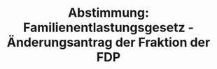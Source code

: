 ---
abstimmung:
  abstimmung: 6
  bundestagssitzung: 58
  legislaturperiode: 19
categories:
- Todo
data:
- title: Abstimmungsergebnis 20181018_6-data.pdf
  url: /res/2021-btw/abstimmungsergebnisse/20181018_6-data.pdf
- title: Abstimmungsergebnis 20181018_6_xls-data.xls
  url: /res/2021-btw/abstimmungsergebnisse/20181018_6_xls-data.xls
- title: Abstimmungsergebnis 20181018_6_xls-datacsv
  url: /res/2021-btw/abstimmungsergebnisse/csv/20181018_6_xls-datacsv
ergebnis:
  afd:
    enthaltung: 0
    gesamt: 92
    ja: 1
    nein: 78
    nichtabgegeben: 13
    ungueltig: 0
  bü90/gr:
    enthaltung: 0
    gesamt: 67
    ja: 58
    nein: 0
    nichtabgegeben: 9
    ungueltig: 0
  cdu/csu:
    enthaltung: 0
    gesamt: 246
    ja: 221
    nein: 0
    nichtabgegeben: 25
    ungueltig: 0
  die linke.:
    enthaltung: 0
    gesamt: 69
    ja: 64
    nein: 0
    nichtabgegeben: 5
    ungueltig: 0
  fdp:
    enthaltung: 1
    gesamt: 80
    ja: 68
    nein: 0
    nichtabgegeben: 11
    ungueltig: 0
  file: 20181018_6_xls-data.xls
  fraktionslos:
    enthaltung: 1
    gesamt: 2
    ja: 0
    nein: 0
    nichtabgegeben: 1
    ungueltig: 0
  spd:
    enthaltung: 0
    gesamt: 153
    ja: 136
    nein: 0
    nichtabgegeben: 17
    ungueltig: 0
layout: abstimmung
links:
- title: Link zu bundestag.de
  url: https://www.bundestag.de/parlament/plenum/abstimmung/abstimmung?id=552
preview: 'Deutscher Bundestag


  58. Sitzung des Deutschen Bundestages

  am Donnerstag, 18. Oktober 2018


  Endgültiges Ergebnis der Namentlichen Abstimmung Nr. 6


  Beschlussempfehlung des Finanzausschusses (7. Ausschuss) zu dem Antrag der

  Abgeordneten René Springer, Norbert Kleinwächter, Dr. Birgit Malsack-Winkemann,

  weiterer Abgeordneter und der Fraktion der AfD

  Kindergeld für im Ausland lebende Kinder indexieren - Anpassung des Kindergeldes
  für

  nicht in Deutschland lebende Kinder von EU-Bürgern an die Lebenshaltungskosten am

  Wohnort des Kindes

  Drs. 19/2999 und 19/4883'
tags:
- Todo
title: 'Abstimmung: Familienentlastungsgesetz - Änderungsantrag der Fraktion der FDP'
---